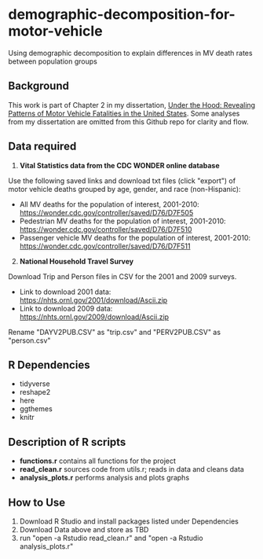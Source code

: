 # demographic-decomposition-for-motor-vehicle
Using demographic decomposition to explain differences in MV death rates between population groups

Background
-------
This work is part of Chapter 2 in my dissertation, [Under the Hood: Revealing Patterns of Motor Vehicle Fatalities in the United States](https://repository.upenn.edu/edissertations/2396/). Some analyses from my dissertation are omitted from this Github repo for clarity and flow. 

Data required
------

1) **Vital Statistics data from the CDC WONDER online database**

Use the following saved links and download txt files (click "export") of motor vehicle deaths grouped by age, gender, and race (non-Hispanic):
* All MV deaths for the population of interest, 2001-2010: https://wonder.cdc.gov/controller/saved/D76/D7F505
* Pedestrian MV deaths for the population of interest, 2001-2010: https://wonder.cdc.gov/controller/saved/D76/D7F510
* Passenger vehicle MV deaths for the population of interest, 2001-2010: https://wonder.cdc.gov/controller/saved/D76/D7F511

2) **National Household Travel Survey**

Download Trip and Person files in CSV for the 2001 and 2009 surveys.
* Link to download 2001 data: https://nhts.ornl.gov/2001/download/Ascii.zip
* Link to download 2009 data: https://nhts.ornl.gov/2009/download/Ascii.zip

Rename "DAYV2PUB.CSV" as "trip.csv" and "PERV2PUB.CSV" as "person.csv"
 
R Dependencies
--------
* tidyverse
* reshape2
* here
* ggthemes
* knitr

Description of R scripts
-------
- **functions.r** contains all functions for the project
- **read_clean.r** sources code from utils.r; reads in data and cleans data
- **analysis_plots.r** performs analysis and plots graphs

How to Use
-------
1) Download R Studio and install packages listed under Dependencies
2) Download Data above and store as TBD
3) run "open -a Rstudio read_clean.r" and "open -a Rstudio analysis_plots.r"
